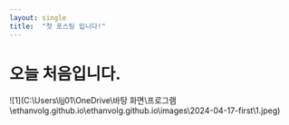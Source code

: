 ```yaml
---
layout: single
title:  "첫 포스팅 입니다!"
---
```


# 오늘 처음입니다. 

 ![1](C:\Users\ljj01\OneDrive\바탕 화면\프로그램\ethanvolg.github.io\ethanvolg.github.io\images\2024-04-17-first\1.jpeg)
